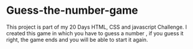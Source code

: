 # Guess-the-number-game
This project is part of my 20 Days HTML, CSS and javascript Challenge. I created this game in which you have to guess a number , if you guess it right, the game ends and you will be able to start it again. 
